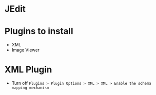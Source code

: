 # JEdit

# Plugins to install
- XML
- Image Viewer

# XML Plugin
- Turn off `Plugins > Plugin Options > XML > XML > Enable the schema mapping mechanism` 